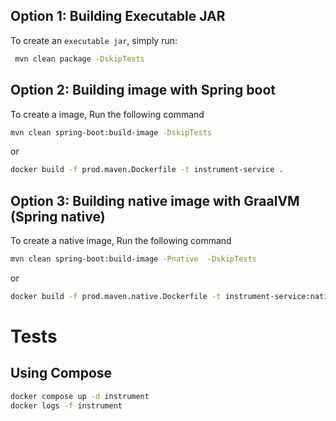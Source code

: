 ## Option 1: Building Executable JAR
To create an ``executable jar``, simply run:  

```bash
 mvn clean package -DskipTests
``` 

## Option 2: Building image with Spring boot
To create a image, Run the following command

```bash
mvn clean spring-boot:build-image -DskipTests
```
or 
```bash
docker build -f prod.maven.Dockerfile -t instrument-service .
```

## Option 3: Building native image with GraalVM (Spring native)
To create a native image, Run the following command

```bash
mvn clean spring-boot:build-image -Pnative  -DskipTests
```
or 
```bash
docker build -f prod.maven.native.Dockerfile -t instrument-service:native .
```


# Tests
## Using Compose
```bash
docker compose up -d instrument
docker logs -f instrument
```
